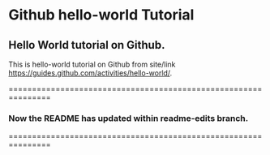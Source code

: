 # Github hello-world Tutorial
## Hello World tutorial on Github.
This is hello-world tutorial on Github from site/link https://guides.github.com/activities/hello-world/.

===============================================================
### Now the README has updated within readme-edits branch.
===============================================================
